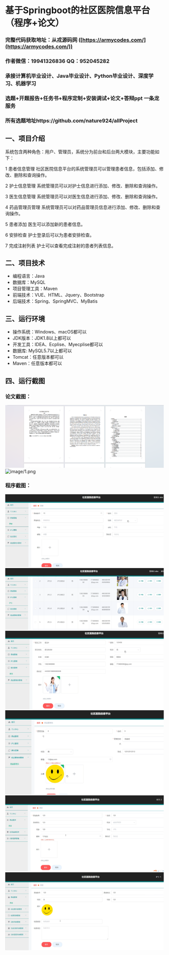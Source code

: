 基于Springboot的社区医院信息平台（程序+论文）
=
### 完整代码获取地址：从戎源码网 ([https://armycodes.com/](https://armycodes.com/))
### 作者微信：19941326836  QQ：952045282 
### 承接计算机毕业设计、Java毕业设计、Python毕业设计、深度学习、机器学习
### 选题+开题报告+任务书+程序定制+安装调试+论文+答辩ppt 一条龙服务
### 所有选题地址https://github.com/nature924/allProject

一、项目介绍
---
系统包含两种角色：用户、管理员，系统分为前台和后台两大模块，主要功能如下：

1 患者信息管理
社区医院信息平台的系统管理员可以管理患者信息，包括添加、修改、删除和查询操作。

2 护士信息管理
系统管理员可以对护士信息进行添加、修改、删除和查询操作。

3 医生信息管理
系统管理员可以对医生信息进行添加、修改、删除和查询操作。

4 药品管理员管理
系统管理员可以对药品管理员信息进行添加、修改、删除和查询操作。

5 患者添加
医生可以添加新的患者信息。

6 安排检查
护士登录后可以为患者安排检查。

7 完成注射列表
护士可以查看完成注射的患者列表信息。





二、项目技术
---
- 编程语言：Java
- 数据库：MySQL
- 项目管理工具：Maven
- 前端技术：VUE、HTML、Jquery、Bootstrap
- 后端技术：Spring、SpringMVC、MyBatis

三、运行环境
---
- 操作系统：Windows、macOS都可以
- JDK版本：JDK1.8以上都可以
- 开发工具：IDEA、Ecplise、Myecplise都可以
- 数据库: MySQL5.7以上都可以
- Tomcat：任意版本都可以
- Maven：任意版本都可以

四、运行截图
---
### 论文截图：
![image/1.png](limage/1.png)
![image/1.png](limage/2.png)

### 程序截图：
![image/1.png](image/1.png)
![image/1.png](image/2.png)
![image/1.png](image/3.png)
![image/1.png](image/4.png)
![image/1.png](image/5.png)
![image/1.png](image/6.png)



